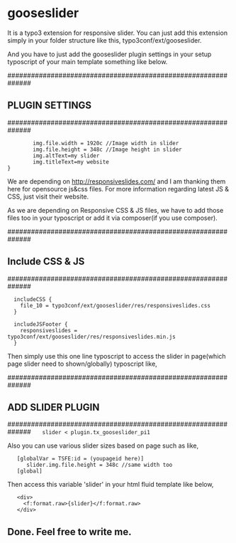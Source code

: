 # gooseslider

It is a typo3 extension for responsive slider. 
You can just add this extension simply in your folder structure like this, typo3conf/ext/gooseslider.

And you have to just add the gooseslider plugin settings in your setup typoscript of your main template something like below.

##############################################################
## PLUGIN SETTINGS
##############################################################

```plugin.tx_gooseslider_pi1{
        img.file.width = 1920c //Image width in slider
        img.file.height = 348c //Image height in slider
        img.altText=my slider 
        img.titleText=my website
}
```
We are depending on http://responsiveslides.com/ and I am thanking them here for opensource js&css files. For more information regarding latest JS & CSS, just visit their website.

As we are depending on Responsive CSS & JS files, we have to add those files too in your typoscript or add it via composer(if you use composer).

##############################################################
## Include CSS & JS
##############################################################

```
  includeCSS {
    file_10 = typo3conf/ext/gooseslider/res/responsiveslides.css
  }
  
  includeJSFooter {
    responsiveslides = typo3conf/ext/gooseslider/res/responsiveslides.min.js
  }
```

Then simply use this one line typoscript to access the slider in page(which page slider need to shown/globally) typoscript like,

##############################################################
## ADD SLIDER PLUGIN 
##############################################################
```    slider < plugin.tx_gooseslider_pi1 ```

Also you can use various slider sizes based on page such as like,

```
   [globalVar = TSFE:id = (youpageid here)]
      slider.img.file.height = 348c //same width too
   [global]
```
Then access this variable 'slider' in your html fluid template like below,
```
   <div>
     <f:format.raw>{slider}</f:format.raw>
   </div>
```

## Done. Feel free to write me.
